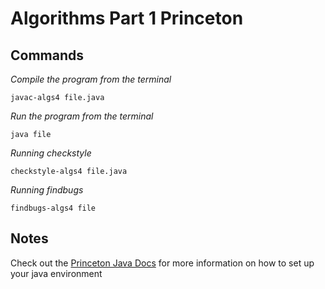 # Algorithms Part 1 Princeton

## Commands
*Compile the program from the terminal*
```
javac-algs4 file.java
```

*Run the program from the terminal*
```
java file
```

*Running checkstyle*
```
checkstyle-algs4 file.java
```

*Running findbugs*
```
findbugs-algs4 file
```

## Notes
Check out the
[Princeton Java Docs](http://algs4.cs.princeton.edu/mac/)
for more information on how to set up your java environment
